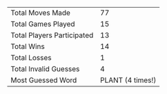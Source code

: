 |              |                |
| ---------------- | ----------------------------- |
| Total Moves Made | 77 |
| Total Games Played | 15 |
| Total Players Participated | 13 |
| Total Wins | 14 |
| Total Losses | 1 |
| Total Invalid Guesses | 4 |
| Most Guessed Word | PLANT (4 times!) |
